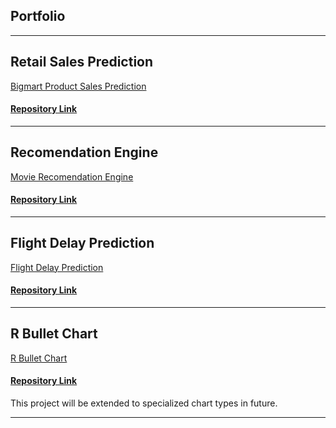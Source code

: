 ## Portfolio

---

## Retail Sales Prediction 

[Bigmart Product Sales Prediction](https://anirbanpaldsc.github.io/Bigmart-Product-Sales-Prediction/)

#### [Repository Link](https://github.com/anirbanpalDSC/Bigmart-Product-Sales-Prediction)
---
## Recomendation Engine

[Movie Recomendation Engine](https://anirbanpaldsc.github.io/Movie-Recommendation-Engine/)

#### [Repository Link](https://github.com/anirbanpalDSC/Movie-Recommendation-Engine)
---
## Flight Delay Prediction

[Flight Delay Prediction](https://anirbanpaldsc.github.io/Flight-Delay-Prediction/)

#### [Repository Link](https://github.com/anirbanpalDSC/Flight-Delay-Prediction)
---
## R Bullet Chart

[R Bullet Chart](https://anirbanpaldsc.github.io/R-Bullet-Chart-using-ggplot/)

#### [Repository Link](https://github.com/anirbanpalDSC/R-Bullet-Chart-using-ggplot)

This project will be extended to specialized chart types in future.

---
<!-- Remove above link if you don't want to attibute -->

